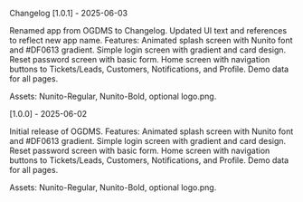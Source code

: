 Changelog
[1.0.1] - 2025-06-03

Renamed app from OGDMS to Changelog.
Updated UI text and references to reflect new app name.
Features:
Animated splash screen with Nunito font and #DF0613 gradient.
Simple login screen with gradient and card design.
Reset password screen with basic form.
Home screen with navigation buttons to Tickets/Leads, Customers, Notifications, and Profile.
Demo data for all pages.


Assets: Nunito-Regular, Nunito-Bold, optional logo.png.

[1.0.0] - 2025-06-02

Initial release of OGDMS.
Features:
Animated splash screen with Nunito font and #DF0613 gradient.
Simple login screen with gradient and card design.
Reset password screen with basic form.
Home screen with navigation buttons to Tickets/Leads, Customers, Notifications, and Profile.
Demo data for all pages.


Assets: Nunito-Regular, Nunito-Bold, optional logo.png.


